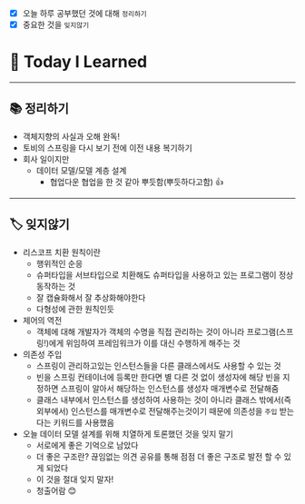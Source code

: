 - [x]  오늘 하루 공부했던 것에 대해 `정리하기`
- [x]  중요한 것을 `잊지않기`

# 🚩 Today I Learned

---

## 📚 정리하기

- 객체지향의 사실과 오해 완독!
- 토비의 스프링을 다시 보기 전에 이전 내용 복기하기
- 회사 일이지만
    - 데이터 모델/모델 계층 설계
        - 협업다운 협업을 한 것 같아 뿌듯함(뿌듯하다고함) 👍

---

## 🏷 잊지않기

- 리스코프 치환 원칙이란
    - 행위적인 순응
    - 슈퍼타입을 서브타입으로 치환해도 슈퍼타입을 사용하고 있는 프로그램이 정상 동작하는 것
    - 잘 캡슐화해서 잘 추상화해야한다
    - 다형성에 관한 원칙인듯
- 제어의 역전
    - 객체에 대해 개발자가 객체의 수명을 직접 관리하는 것이 아니라 프로그램(스프링!)에게 위임하여 프레임워크가 이를 대신 수행하게 해주는 것
- 의존성 주입
    - 스프링이 관리하고있는 인스턴스들을 다른 클래스에서도 사용할 수 있는 것
    - 빈을 스프링 컨테이너에 등록만 한다면 별 다른 것 없이 생성자에 해당 빈을 지정하면 스프링이 알아서 해당하는 인스턴스를 생성자 매개변수로 전달해줌
    - 클래스 내부에서 인스턴스를 생성하여 사용하는 것이 아니라 클래스 밖에서(즉 외부에서) 인스턴스를 매개변수로 전달해주는것이기 때문에 의존성을 `주입` 받는다는 키워드를 사용했음
- 오늘 데이터 모델 설계를 위해 치열하게 토론했던 것을 잊지 말기
    - 서로에게 좋은 기억으로 남았다
    - 더 좋은 구조란? 끊임없는 의견 공유를 통해 점점 더 좋은 구조로 발전 할 수 있게 되었다
    - 이 것을 절대 잊지 말자!
    - 청출어람 😊